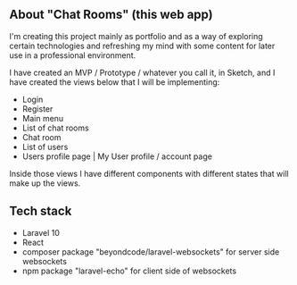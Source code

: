## About "Chat Rooms" (this web app)

I'm creating this project mainly as portfolio and as a way of exploring certain technologies and refreshing my mind with some content for later use in a professional environment.

I have created an MVP / Prototype / whatever you call it, in Sketch,
and I have created the views below that I will be implementing:

- Login
- Register
- Main menu
- List of chat rooms
- Chat room
- List of users
- Users profile page | My User profile / account page

Inside those views I have different components with different states that will make up the views.

## Tech stack

- Laravel 10
- React
- composer package "beyondcode/laravel-websockets" for server side websockets
- npm package "laravel-echo" for client side of websockets
